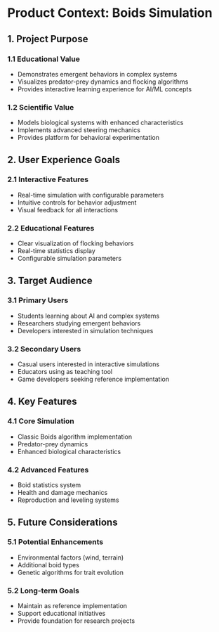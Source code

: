 # Product Context: Boids Simulation

## 1. Project Purpose

### 1.1 Educational Value

- Demonstrates emergent behaviors in complex systems
- Visualizes predator-prey dynamics and flocking algorithms
- Provides interactive learning experience for AI/ML concepts

### 1.2 Scientific Value

- Models biological systems with enhanced characteristics
- Implements advanced steering mechanics
- Provides platform for behavioral experimentation

## 2. User Experience Goals

### 2.1 Interactive Features

- Real-time simulation with configurable parameters
- Intuitive controls for behavior adjustment
- Visual feedback for all interactions

### 2.2 Educational Features

- Clear visualization of flocking behaviors
- Real-time statistics display
- Configurable simulation parameters

## 3. Target Audience

### 3.1 Primary Users

- Students learning about AI and complex systems
- Researchers studying emergent behaviors
- Developers interested in simulation techniques

### 3.2 Secondary Users

- Casual users interested in interactive simulations
- Educators using as teaching tool
- Game developers seeking reference implementation

## 4. Key Features

### 4.1 Core Simulation

- Classic Boids algorithm implementation
- Predator-prey dynamics
- Enhanced biological characteristics

### 4.2 Advanced Features

- Boid statistics system
- Health and damage mechanics
- Reproduction and leveling systems

## 5. Future Considerations

### 5.1 Potential Enhancements

- Environmental factors (wind, terrain)
- Additional boid types
- Genetic algorithms for trait evolution

### 5.2 Long-term Goals

- Maintain as reference implementation
- Support educational initiatives
- Provide foundation for research projects
